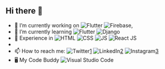 ## Hi there 👋

<!--
**itsniranjan/itsniranjan** is a ✨ _special_ ✨ repository because its `README.md` (this file) appears on your GitHub profile.

Here are some ideas to get you started:

- 🔭 I’m currently working on  ![Flutter][2.1],  ![Firebase][2.4],  
- 🌱 I’m currently learning ![Flutter][2.1], ![Django][2.2],  ![React][2.3]
- 💬 Ask me about ...
- 📫 How to reach me: 
- You can find me on [![Twitter][1.1]1], or on [![LinkedIn][1.2]2], or on [![Instagram][1.3]3]

- ⚡ Fun fact: 
-->


- 🔭 I’m currently working on  ![Flutter][2.1]  ![Firebase][2.4],  
- 🌱 I’m currently learning ![Flutter][2.1] ![Django][2.2] 
- 👐 Experience in ![HTML][4.1]  ![CSS][4.2]  ![JS][4.3]  ![React JS][2.3]  
-
- 📫 How to reach me:  ![Twitter][1.1][1]  ![LinkedIn][1.2][2]  ![Instagram][1.3][3]
- 🖥️ My Code Buddy ![Visual Studio Code][3.1]


[1.1]: https://img.shields.io/badge/Twitter-1DA1F2?style=for-the-badge&logo=twitter&logoColor=white
[1]: https://twitter.com/NiranjanNeelak1
[1.2]: 	https://img.shields.io/badge/LinkedIn-0077B5?style=for-the-badge&logo=linkedin&logoColor=white
[2]:https://www.linkedin.com/in/niranjan-neelakantan
[1.3]:https://img.shields.io/badge/Instagram-E4405F?style=for-the-badge&logo=instagram&logoColor=white
[3]:https://www.instagram.com/niranjan_neelakantan/

[2.1]: https://img.shields.io/badge/Flutter-02569B?style=for-the-badge&logo=flutter&logoColor=white
[2.2]: https://img.shields.io/badge/Django-092E20?style=for-the-badge&logo=django&logoColor=white
[2.3]: https://img.shields.io/badge/React-20232A?style=for-the-badge&logo=react&logoColor=61DAFB
[2.4]: https://img.shields.io/badge/firebase-ffca28?style=for-the-badge&logo=firebase&logoColor=black

[3.1]: https://img.shields.io/badge/Visual_Studio_Code-0078D4?style=for-the-badge&logo=visual%20studio%20code&logoColor=white


[4.1]: 	https://img.shields.io/badge/HTML5-E34F26?style=for-the-badge&logo=html5&logoColor=white
[4.2]: https://img.shields.io/badge/CSS3-1572B6?style=for-the-badge&logo=css3&logoColor=white
[4.3]: https://img.shields.io/badge/JavaScript-F7DF1E?style=for-the-badge&logo=javascript&logoColor=black
